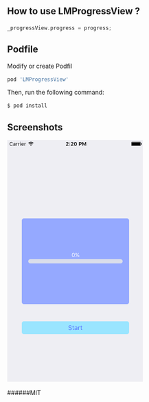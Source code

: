 ## How to use LMProgressView ?

```objective-c
_progressView.progress = progress;
```

## Podfile

Modify or create Podfil

```bash
pod 'LMProgressView'
```

Then, run the following command:

```bash
$ pod install
```

## Screenshots

![Progress](https://raw.githubusercontent.com/wangwenwang/LMProgressView/master/Screenshots/progress.gif)

######MIT
